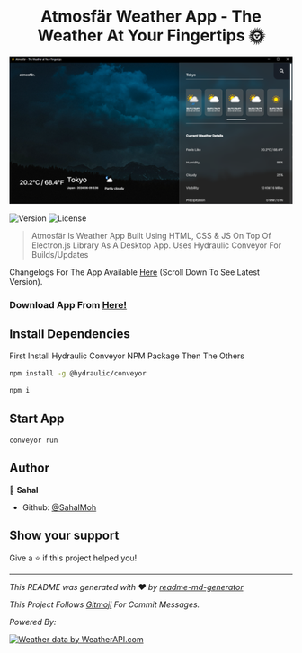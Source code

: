 <h1 align="center">Atmosfär Weather App -  The Weather At Your Fingertips 🌞</h1>

![Atmosfär](./app-image.png)

<p>
  <img src="https://img.shields.io/badge/Version-3.1.2-green?style=for-the-badge" alt="Version" />
  <img src="https://img.shields.io/badge/License-MIT-yellow?style=for-the-badge" alt="License" />
  
</p>

> Atmosfär Is Weather App Built Using HTML, CSS & JS On Top Of Electron.js Library As A Desktop App. Uses Hydraulic Conveyor For Builds/Updates

Changelogs For The App Available [Here](https://adac.vercel.app/) (Scroll Down To See Latest Version).

### Download App From [Here!](https://sahalmoh.github.io/Atmosfar/download.html)

## Install Dependencies

First Install Hydraulic Conveyor NPM Package Then The Others

```sh
npm install -g @hydraulic/conveyor
```
```sh
npm i
```

## Start App

```sh
conveyor run
```


## Author

👤 **Sahal**

* Github: [@SahalMoh](https://github.com/SahalMoh)

## Show your support

Give a ⭐️ if this project helped you!

***
_This README was generated with ❤️ by [readme-md-generator](https://github.com/kefranabg/readme-md-generator)_

_This Project Follows <a href="https://gitmoji.dev/">Gitmoji</a> For Commit Messages._

_Powered By:_

<a href="https://www.weatherapi.com/" title="Free Weather API"><img src='https://cdn.weatherapi.com/v4/images/weatherapi_logo.png' alt="Weather data by WeatherAPI.com" border="0"></a>